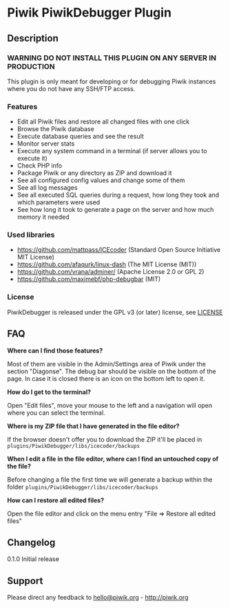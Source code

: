 # Piwik PiwikDebugger Plugin

## Description

### WARNING DO NOT INSTALL THIS PLUGIN ON ANY SERVER IN PRODUCTION
This plugin is only meant for developing or for debugging Piwik instances where you do not have any SSH/FTP access.

### Features

* Edit all Piwik files and restore all changed files with one click
* Browse the Piwik database
* Execute database queries and see the result
* Monitor server stats
* Execute any system command in a terminal (if server allows you to execute it)
* Check PHP info
* Package Piwik or any directory as ZIP and download it
* See all configured config values and change some of them
* See all log messages
* See all executed SQL queries during a request, how long they took and which parameters were used
* See how long it took to generate a page on the server and how much memory it needed

### Used libraries

* https://github.com/mattpass/ICEcoder (Standard Open Source Initiative MIT License)
* https://github.com/afaqurk/linux-dash (The MIT License (MIT))
* https://github.com/vrana/adminer/ (Apache License 2.0 or GPL 2)
* https://github.com/maximebf/php-debugbar (MIT)

### License

PiwikDebugger is released under the GPL v3 (or later) license, see [LICENSE](LICENSE)


## FAQ

__Where can I find those features?__

Most of them are visible in the Admin/Settings area of Piwik under the section "Diagonse". The debug bar should be visible on the bottom of the page. In case it is closed there is an icon on the bottom left to open it. 

__How do I get to the terminal?__

Open "Edit files", move your mouse to the left and a navigation will open where you can select the terminal.

__Where is my ZIP file that I have generated in the file editor?__

If the browser doesn't offer you to download the ZIP it'll be placed in `plugins/PiwikDebugger/libs/icecoder/backups`

__When I edit a file in the file editor, where can I find an untouched copy of the file?__

Before changing a file the first time we will generate a backup within the folder `plugins/PiwikDebugger/libs/icecoder/backups`

__How can I restore all edited files?__

Open the file editor and click on the menu entry "File => Restore all edited files"

## Changelog

0.1.0 Initial release

## Support

Please direct any feedback to hello@piwik.org - http://piwik.org

